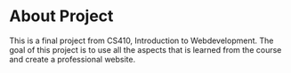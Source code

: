 # About Project

This is a final project from CS410, Introduction to Webdevelopment. The goal of this project is to use
all the aspects that is learned from the course and create a professional website.
